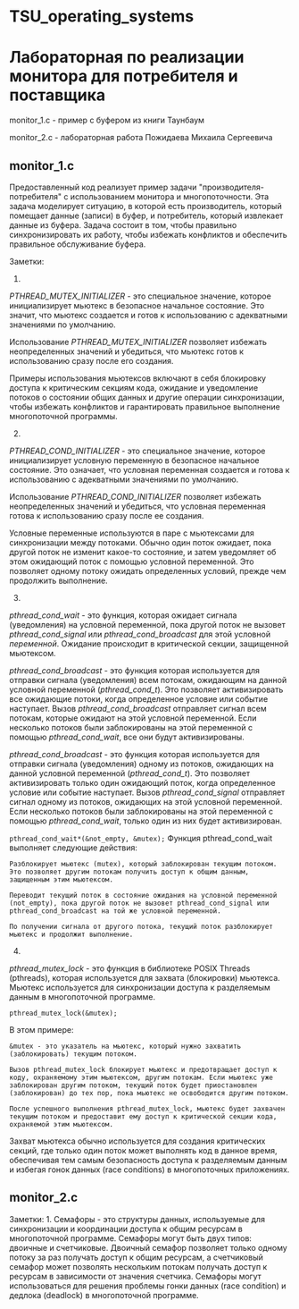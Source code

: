 # TSU_operating_systems
<h1>
Лабораторная по реализации монитора для потребителя и поставщика 
</h1>
monitor_1.c - пример с буфером из книги Таунбаум

monitor_2.c - лабораторная работа Пожидаева Михаила Сергеевича


<h2>monitor_1.c</h2> 
Предоставленный код реализует пример задачи "производителя-потребителя" с использованием монитора и многопоточности. Эта задача моделирует ситуацию, в которой есть производитель, который помещает данные (записи) в буфер, и потребитель, который извлекает данные из буфера. Задача состоит в том, чтобы правильно синхронизировать их работу, чтобы избежать конфликтов и обеспечить правильное обслуживание буфера.


Заметки:

1.
*PTHREAD_MUTEX_INITIALIZER* - это специальное значение, которое инициализирует мьютекс в безопасное начальное состояние. Это значит, что мьютекс создается и готов к использованию с адекватными значениями по умолчанию.

Использование *PTHREAD_MUTEX_INITIALIZER* позволяет избежать неопределенных значений и убедиться, что мьютекс готов к использованию сразу после его создания.

Примеры использования мьютексов включают в себя блокировку доступа к критическим секциям кода, ожидание и уведомление потоков о состоянии общих данных и другие операции синхронизации, чтобы избежать конфликтов и гарантировать правильное выполнение многопоточной программы.

2.
*PTHREAD_COND_INITIALIZER* - это специальное значение, которое инициализирует условную переменную в безопасное начальное состояние. Это означает, что условная переменная создается и готова к использованию с адекватными значениями по умолчанию.

Использование *PTHREAD_COND_INITIALIZER* позволяет избежать неопределенных значений и убедиться, что условная переменная готова к использованию сразу после ее создания.

Условные переменные используются в паре с мьютексами для синхронизации между потоками. Обычно один поток ожидает, пока другой поток не изменит какое-то состояние, и затем уведомляет об этом ожидающий поток с помощью условной переменной. Это позволяет одному потоку ожидать определенных условий, прежде чем продолжить выполнение.

3.
*pthread_cond_wait* - это функция, которая ожидает сигнала (уведомления) на условной переменной, пока другой поток не вызовет *pthread_cond_signal* или *pthread_cond_broadcast* для этой условной *переменной*. Ожидание происходит в критической секции, защищенной мьютексом.

*pthread_cond_broadcast* - это функция которая используется для отправки сигнала (уведомления) всем потокам, ожидающим на данной условной переменной (*pthread_cond_t*). Это позволяет активизировать все ожидающие потоки, когда определенное условие или событие наступает. Вызов *pthread_cond_broadcast* отправляет сигнал всем потокам, которые ожидают на этой условной переменной. Если несколько потоков были заблокированы на этой переменной с помощью *pthread_cond_wait*, все они будут активизированы.

*pthread_cond_broadcast* - это функция которая используется для отправки сигнала (уведомления) одному из потоков, ожидающих на данной условной переменной (*pthread_cond_t*). Это позволяет активизировать только один ожидающий поток, когда определенное условие или событие наступает. Вызов *pthread_cond_signal* отправляет сигнал одному из потоков, ожидающих на этой условной переменной. Если несколько потоков были заблокированы на этой переменной с помощью *pthread_cond_wait*, только один из них будет активизирован.

`pthread_cond_wait*(&not_empty, &mutex);`
Функция pthread_cond_wait выполняет следующие действия:

    Разблокирует мьютекс (mutex), который заблокирован текущим потоком. Это позволяет другим потокам получить доступ к общим данным, защищенным этим мьютексом.
    
    Переводит текущий поток в состояние ожидания на условной переменной (not_empty), пока другой поток не вызовет pthread_cond_signal или pthread_cond_broadcast на той же условной переменной.
    
    По получении сигнала от другого потока, текущий поток разблокирует мьютекс и продолжит выполнение.

4.
*pthread_mutex_lock* - это функция в библиотеке POSIX Threads (pthreads), которая используется для захвата (блокировки) мьютекса. Мьютекс используется для синхронизации доступа к разделяемым данным в многопоточной программе.

`pthread_mutex_lock(&mutex);`

В этом примере:

    &mutex - это указатель на мьютекс, который нужно захватить (заблокировать) текущим потоком.
    
    Вызов pthread_mutex_lock блокирует мьютекс и предотвращает доступ к коду, охраняемому этим мьютексом, другим потокам. Если мьютекс уже заблокирован другим потоком, текущий поток будет приостановлен (заблокирован) до тех пор, пока мьютекс не освободится другим потоком.
    
    После успешного выполнения pthread_mutex_lock, мьютекс будет захвачен текущим потоком и предоставит ему доступ к критической секции кода, охраняемой этим мьютексом.

Захват мьютекса обычно используется для создания критических секций, где только один поток может выполнять код в данное время, обеспечивая тем самым безопасность доступа к разделяемым данным и избегая гонок данных (race conditions) в многопоточных приложениях.

<h2>monitor_2.c</h2> 


Заметки:
1. 
Семафоры - это структуры данных, используемые для синхронизации и координации доступа к общим ресурсам в многопоточной программе. Семафоры могут быть двух типов: двоичные и счетчиковые. Двоичный семафор позволяет только одному потоку за раз получать доступ к общим ресурсам, а счетчиковый семафор может позволять нескольким потокам получать доступ к ресурсам в зависимости от значения счетчика. Семафоры могут использоваться для решения проблемы гонки данных (race condition) и дедлока (deadlock) в многопоточной программе.